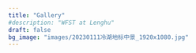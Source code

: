 ```yaml
---
title: "Gallery"
#description: "WFST at Lenghu"
draft: false
bg_image: "images/20230111冷湖地标中景_1920x1080.jpg"
---
```


